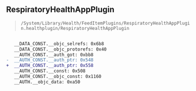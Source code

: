 ## RespiratoryHealthAppPlugin

> `/System/Library/Health/FeedItemPlugins/RespiratoryHealthAppPlugin.healthplugin/RespiratoryHealthAppPlugin`

```diff

   __DATA_CONST.__objc_selrefs: 0x6b8
   __DATA_CONST.__objc_protorefs: 0x40
   __AUTH_CONST.__auth_got: 0xbb8
-  __AUTH_CONST.__auth_ptr: 0x548
+  __AUTH_CONST.__auth_ptr: 0x558
   __AUTH_CONST.__const: 0x508
   __AUTH_CONST.__objc_const: 0x1160
   __AUTH.__objc_data: 0xa50

```
